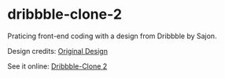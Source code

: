 # dribbble-clone-2
Praticing front-end coding with a design from Dribbble by Sajon.

Design credits: 
[Original Design](https://dribbble.com/shots/17331524/)

See it online: [Dribbble-Clone 2](https://ry-dribbble-clone-2.netlify.app)
